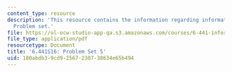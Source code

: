 ```yaml
---
content_type: resource
description: 'This resource contains the information regarding information theory:
  Problem set.'
file: https://ol-ocw-studio-app-qa.s3.amazonaws.com/courses/6-441-information-theory-spring-2016/180abdb39cd92567230738634e65b494_MIT6_441S16_problem_set5.pdf
file_type: application/pdf
resourcetype: Document
title: '6.441S16: Problem Set 5'
uid: 180abdb3-9cd9-2567-2307-38634e65b494
---
```

